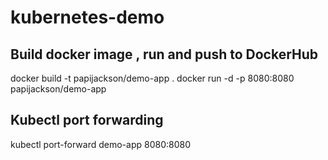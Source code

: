 # kubernetes-demo 

## Build docker image , run and push to DockerHub
docker build -t papijackson/demo-app .
docker run -d -p 8080:8080 papijackson/demo-app


## Kubectl port forwarding
kubectl port-forward demo-app 8080:8080
